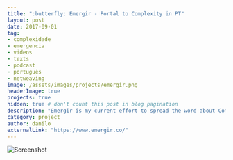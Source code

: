 ```yaml
---
title: ":butterfly: Emergir - Portal to Complexity in PT"
layout: post
date: 2017-09-01
tag:
- complexidade
- emergencia
- videos
- texts
- podcast
- português
- netweaving
image: /assets/images/projects/emergir.png
headerImage: true
projects: true
hidden: true # don't count this post in blog pagination
description: "Emergir is my current effort to spread the word about Complexity in Brazil. The portal has courses, articles, and a podcast (all in Portuguese)."
category: project
author: danilo
externalLink: "https://www.emergir.co/"
---
```


![Screenshot](https://raw.githubusercontent.com/sergiokopplin/indigo/gh-pages/assets/screen-shot.png)
